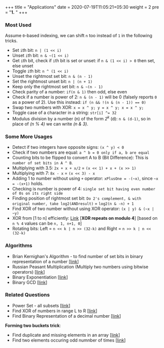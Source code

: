 +++
title = "Applications"
date =  2020-07-19T11:05:21+05:30
weight = 2
pre = "<b>1.</b> "
+++

### Most Used
Assume `0`-based indexing, we can shift `n` too instead of `1` in the following tricks. 

- Set `i`th bit: `n | (1 << i)`
- Unset `i`th bit: `n & ~(1 << i)`
- Get `i`th bit, check if `i`th bit is set or unset: if `n & (1 << i) > 0` then set, else unset
- Toggle `i`th bit: `n ^ (1 << i)`
- Unset the rightmost set bit: `n & (n - 1)`
- Set the rightmost unset bit: `n | (n + 1)`
- Keep only the rightmost set bit: `n & ~(n - 1)`
- Check parity of a number: `if(n & 1)` then odd, else even
- Check if a number is power of 2: `n & (n - 1)` will be 0 (falsely reports `0` as a power of 2). Use this instead: `if (n && !(n & (n - 1)) == 0)`
- Swap two numbers with XOR: `x = x ^ y; y = x ^ y; x = x ^ y;`
- Toggle case of a character in a string: `str[i] ^= 32`
- Modulus division by a number (n) of the form _2<sup>k</sup>_ (d): `n & (d-1)`, so in place of _(n % 4)_ we can write _(n & 3)_.

### Some More Usages
- Detect if two integers have opposite signs: `(x ^ y) < 0`
- Check if two numbers are equal: `a ^ b = 0 only if a, b are equal`
- Counting bits to be flipped to convert A to B (Bit Difference): This is `number of set bits in A ^ B`.
- Multiplying with 3.5: `2x + x + x/2` = `(x << 1) + x + (x >> 1)`
- Multiplying with 7: `8x - x` = `(x << 3) - x`
- Adding 1 to number without using `+` operator: `xPlusOne = -(~x)`, since `~x = -(x+1)` holds.
- Checking is number is power of 4: `single set bit having even number of 0s on its right side`
- Finding position of rightmost set bit: `Do 2's complement, & with original number, take log2(ANDresult)` = `log2(n & -n) + 1`
- Find XOR of two number without using XOR operator: `(x | y) & (~x | ~y)`
- XOR from [1 to n] efficiently: [Link](https://www.geeksforgeeks.org/calculate-xor-1-n/) [**XOR repeats on modulo 4**] [based on `n % 4` values can be `n, 1, n+1, 0`]
- Rotating bits: Left = `n << k | n >> (32-k)` and Right = `n >> k | n << (32-k)`

### Algorithms
- Brian Kernighan's Algorithm - to find number of set bits in binary representation of a number [[link](https://www.geeksforgeeks.org/count-set-bits-in-an-integer/)]
- Russian Peasant Multiplication (Multiply two numbers using bitwise operators) [[link](https://www.geeksforgeeks.org/russian-peasant-multiply-two-numbers-using-bitwise-operators/)]
- Binary Exponentiation [[link](https://cp-algorithms.com/algebra/binary-exp.html#implementation)]
- Binary GCD [[link](https://cp-algorithms.com/algebra/euclid-algorithm.html#binary-gcd)]

### Related Questions
- Power Set - all subsets [[link](https://leetcode.com/problems/subsets/)]
- Find XOR of numbers in range L to R [[link](https://www.geeksforgeeks.org/find-xor-of-numbers-from-the-range-l-r/)]
- Find Binary Representation of a decimal number [[link](https://www.geeksforgeeks.org/binary-representation-of-a-given-number/)]

**Forming two buckets trick**:
- Find duplicate and missing elements in an array [[link](https://takeuforward.org/data-structure/find-the-repeating-and-missing-numbers/)]
- Find two elements occuring odd numnber of times [[link](https://takeuforward.org/data-structure/two-odd-occurring/)]